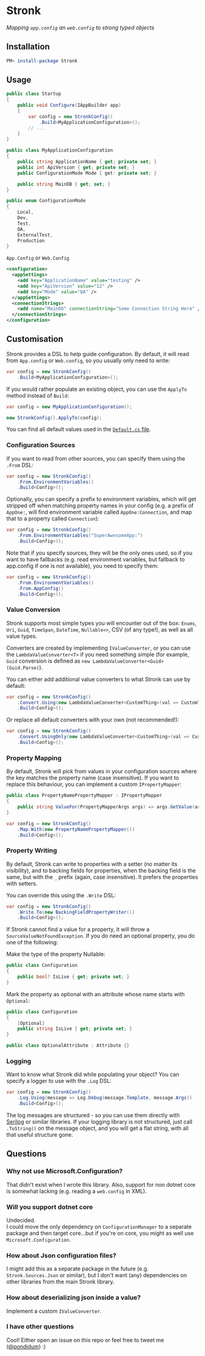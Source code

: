 # Stronk
*Mapping `app.config` an `web.config` to strong typed objects*

## Installation

```powershell
PM> install-package Stronk
```


## Usage

```csharp
public class Startup
{
    public void Configure(IAppBuilder app)
    {
        var config = new StronkConfig()
            .Build<MyApplicationConfiguration>();
        // ...
    }
}

public class MyApplicationConfiguration
{
    public string ApplicationName { get; private set; }
    public int ApiVersion { get; private set; }
    public ConfigurationMode Mode { get: private set; }

    public string MainDB { get; set; }
}

public enum ConfigurationMode
{
    Local,
    Dev,
    Test,
    QA,
    ExternalTest,
    Production
}
```

`App.Config` or `Web.Config`
```xml
<configuration>
  <appSettings>
    <add key="ApplicationName" value="testing" />
    <add key="ApiVersion" value="12" />
    <add key="Mode" value="QA" />
  </appSettings>
  <connectionStrings>
    <add name="MainDb" connectionString="Some Connection String Here" />
  </connectionStrings>
</configuration>
```

## Customisation

Stronk provides a DSL to help guide configuration.  By default, it will read from `App.config` or `Web.config`, so you usually only need to write:

```csharp
var config = new StronkConfig()
    .Build<MyApplicationConfiguration>();
```

If you would rather populate an existing object, you can use the `ApplyTo` method instead of `Build`:

```csharp
var config = new MyApplicationConfiguration();

new StronkConfig().ApplyTo(config);
```

You can find all default values used in the [`Default.cs` file](https://github.com/Pondidum/Stronk/blob/master/src/Stronk/Default.cs).

### Configuration Sources

If you want to read from other sources, you can specify them using the `.From` DSL:

```csharp
var config = new StronkConfig()
    .From.EnvironmentVariables()
    .Build<Config>();
```

Optionally, you can specify a prefix to environment variables, which will get stripped off when matching property names in your config (e.g. a prefix of `AppOne:`, will find environment variable called `AppOne:Connection`, and map that to a property called `Connection`):

```csharp
var config = new StronkConfig()
    .From.EnvironmentVariables("SuperAwesomeApp:")
    .Build<Config>();
```

Note that if you specify sources, they will be the only ones used, so if you want to have fallbacks (e.g. read environment variables, but fallback to app.config if one is not available), you need to specify them:

```csharp
var config = new StronkConfig()
    .From.EnvironmentVariables()
    .From.AppConfig()
    .Build<Config>();
```

### Value Conversion

Stronk supports most simple types you will encounter out of the box: `Enums`, `Uri`, `Guid`, `TimeSpan`, `DateTime`, `Nullable<>`, CSV (of any type!), as well as all value types.

Converters are created by implementing `IValueConverter`, or you can use the `LambdaValueConverter<T>` if you need something simple (for example, `Guid` conversion is defined as `new LambdaValueConverter<Guid>(Guid.Parse)`).

You can either add additional value converters to what Stronk can use by default:

```csharp
var config = new StronkConfig()
    .Convert.Using(new LambdaValueConverter<CustomThing>(val => CustomThing.Parse(val)))
    .Build<Config>();
```

Or replace all default converters with your own (not recommended!):

```csharp
var config = new StronkConfig()
    .Convert.UsingOnly(new LambdaValueConverter<CustomThing>(val => CustomThing.Parse(val)))
    .Build<Config>();
```

### Property Mapping

By default, Stronk will pick from values in your configuration sources where the key matches the property name (case insensitive).  If you want to replace this behaviour, you can implement a custom `IPropertyMapper`:

```csharp
public class PropertyNamePropertyMapper : IPropertyMapper
{
    public string ValueFor(PropertyMapperArgs args) => args.GetValue(args.Property.Name);
}
```

```csharp
var config = new StronkConfig()
    .Map.With(new PropertyNamePropertyMapper())
    .Build<Config>();
```

### Property Writing

By default, Stronk can write to properties with a setter (no matter its visibility), and to backing fields for properties, when the backing field is the same, but with the `_` prefix (again, case insensitive).  It prefers the properties with setters.

You can override this using the `.Write` DSL:

```csharp
var config = new StronkConfig()
    .Write.To(new BackingFieldPropertyWriter())
    .Build<Config>();
```

If Stronk cannot find a value for a property, it will throw a `SourceValueNotFoundException`.  If you do need an optional property, you do one of the following:

Make the type of the property Nullable:

```csharp
public class Configuration
{
    public bool? IsLive { get; private set; }
}
```

Mark the property as optional with an attribute whose name starts with `Optional`:

```csharp
public class Configuration
{
    [Optional]
    public string IsLive { get; private set; }
}

public class OptionalAttribute : Attribute {}
```

### Logging

Want to know what Stronk did while populating your object? You can specify a logger to use with the `.Log` DSL:

```csharp
var config = new StronkConfig()
    .Log.Using(message => Log.Debug(message.Template, message.Args))
    .Build<Config>();
```

The log messages are structured - so you can use them directly with [Serilog](https://serilog.net/) or similar libraries.  If your logging library is not structured, just call `.ToString()` on the message object, and you will get a flat string, with all that useful structure gone.

## Questions

### Why not use Microsoft.Configuration?

That didn't exist when I wrote this library.  Also, support for non dotnet core is somewhat lacking (e.g. reading a `web.config` in XML).

### Will you support dotnet core

Undecided.<br />
I could move the only dependency on `ConfigurationManager` to a separate package and then target core...but if you're on core, you might as well use `Microsoft.Configuration`.

### How about Json configuration files?

I might add this as a separate package in the future (e.g. `Stronk.Sources.Json` or similar), but I don't want (any) dependencies on other libraries from the main Stronk library.

### How about deserializing json inside a value?

Implement a custom `IValueConverter`.

### I have other questions

Cool!  Either open an issue on this repo or feel free to tweet me ([@pondidum](https://twitter.com/Pondidum)) :)
